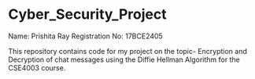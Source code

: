 # Cyber_Security_Project
Name: Prishita Ray
Registration No: 17BCE2405

This repository contains code for my project on the topic- Encryption and Decryption of chat messages using the Diffie Hellman Algorithm for the CSE4003 course.


